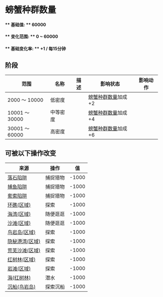 # 螃蟹种群数量  
#### ** 基础值: ** 60000   
#### ** 变化范围: ** 0 ~ 60000  
#### ** 基础变化率: ** +1 / 每15分钟  
## 阶段  
范围  |  名称  |  描述  |  影响状态  |  影响动作  
----  |  ----  |  ----  |  ----  |  ----  
2000 ～ 10000  |  低密度  |    |  [螃蟹种群数量](Pop_Crab.md)加成+2  |    
10001 ～ 30000  |  中等密度  |    |  [螃蟹种群数量](Pop_Crab.md)加成+4  |    
30001 ～ 60000  |  高密度  |    |  [螃蟹种群数量](Pop_Crab.md)加成+6  |    
## 可被以下操作改变  
来源  |  操作  |  值  
----  |  ----  |  ----  
[落石陷阱](DeadfallTrap.md)  |  捕捉猎物  |  -1000  
[捕鱼陷阱](FishTrapDeployed.md)  |  捕捉猎物  |  -1000  
[套索陷阱](SnareTrap.md)  |  捕捉猎物  |  -1000  
[环礁(区域)](Atoll.md)  |  探索  |  -1000  
[海湾(区域)](Bay.md)  |  随便逛逛  |  -1000  
[沙滩(区域)](Beach.md)  |  随便逛逛  |  -1000  
[鸟岩岛(区域)](BirdRock.md)  |  探索  |  -1000  
[隐秘港湾(区域)](Cove.md)  |  探索  |  -1000  
[荒芜沙滩(区域)](DesolateBeach.md)  |  探索  |  -1000  
[红树林(区域)](Mangroves.md)  |  探索  |  -1000  
[岩滩(区域)](Rocks.md)  |  探索  |  -1000  
[海(红树林)](Sea_Mangroves.md)  |  潜水  |  -1000  
[沉船(鸟岩岛)](Shipwreck.md)  |  探索沉船  |  -1000  
